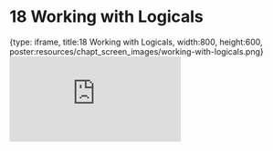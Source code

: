 # 18 Working with Logicals
 
{type: iframe, title:18 Working with Logicals, width:800, height:600, poster:resources/chapt_screen_images/working-with-logicals.png}
![](https://datatrail-jhu.github.io/DataTrail/no_toc/working-with-logicals.html)
 

 
